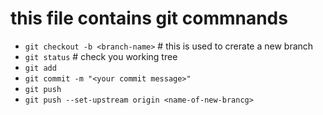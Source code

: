 # this file contains git commnands

- `git checkout -b <branch-name>` # this is used to crerate a new branch
- `git status` # check you working tree
- `git add`
- `git commit -m "<your commit message>"`
- `git push`
- `git push --set-upstream origin <name-of-new-brancg>`